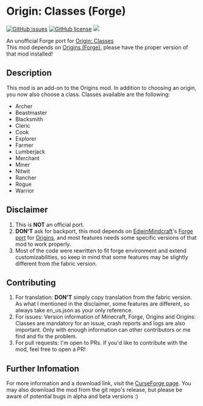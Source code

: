 # Origin: Classes (Forge)
[![GitHub issues](https://img.shields.io/github/issues/ChannelingMC/origins-rustic-forge?style=flat-square)](https://github.com/ChannelingMC/origins-rustic-forge/issues)
[![GitHub license](https://img.shields.io/github/license/ChannelingMC/origins-rustic-forge?color=0690ff&style=flat-square)](https://github.com/ChannelingMC/origins-rustic-forge/blob/1.19.2/LICENSE)
[![](http://cf.way2muchnoise.eu/610127.svg?badge_style=flat)](https://www.curseforge.com/minecraft/mc-mods/origins-rustic-forge)

An unofficial Forge port for [Origin: Classes](https://github.com/apace100/origins-rustic)<br>
This mod depends on [Origins (Forge)](https://github.com/EdwinMindcraft/origins-forge), please have the proper version of that mod installed!

## Description
This mod is an add-on to the Origins mod. In addition to choosing an origin, you now also choose a class.
Classes available are the following:

* Archer
* Beastmaster
* Blacksmith
* Cleric
* Cook
* Explorer
* Farmer
* Lumberjack
* Merchant
* Miner
* Nitwit
* Rancher
* Rogue
* Warrior

## Disclaimer
1. This is **NOT** an official port.
2. **DON'T** ask for backport, this mod depends on [EdwinMindcraft](https://github.com/EdwinMindcraft)'s [Forge port](https://github.com/EdwinMindcraft/origins-forge) for [Origins](https://github.com/apace100/origins-fabric), and most features needs some specific versions of that mod to work properly.
3. Most of the code were rewritten to fit forge environment and extend customizabilities, so keep in mind that some features may be slightly different from the fabric version.

## Contributing
1. For translation: **DON'T** simply copy translation from the fabric version. As what I mentioned in the disclaimer, some features are different, so always take en_us.json as your only reference.
2. For issues: Version information of Minecraft, Forge, Origins and Origins: Classes are mandatory for an issue, crash reports and logs are also important. Only with enough information can other contributors or me find and fix the problem.
3. For pull requests: I'm open to PRs. If you'd like to contribute with the mod, feel free to open a PR!

## Further Infomation
For more information and a download link, visit the [CurseForge page](https://www.curseforge.com/minecraft/mc-mods/origins-rustic-forge).
You may also download the mod from the git repo's release, but please be aware of potential bugs in alpha and beta versions :)

